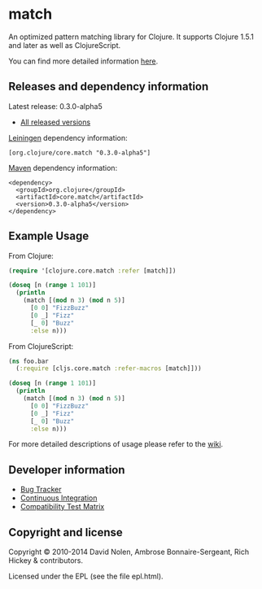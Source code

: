 match
====

An optimized pattern matching library for Clojure. It supports Clojure
1.5.1 and later as well as ClojureScript.

You can find more detailed information
[here](https://github.com/clojure/core.match/wiki/Overview).

Releases and dependency information
----

Latest release: 0.3.0-alpha5

* [All released versions](http://search.maven.org/#search%7Cgav%7C1%7Cg%3A%22org.clojure%22%20AND%20a%3A%22core.match%22)

[Leiningen](http://github.com/technomancy/leiningen/) dependency information:

```
[org.clojure/core.match "0.3.0-alpha5"]
```

[Maven](http://maven.apache.org) dependency information:

```
<dependency>
  <groupId>org.clojure</groupId>
  <artifactId>core.match</artifactId>
  <version>0.3.0-alpha5</version>
</dependency>
```

Example Usage
----

From Clojure:

```clojure
(require '[clojure.core.match :refer [match]])

(doseq [n (range 1 101)]
  (println
    (match [(mod n 3) (mod n 5)]
      [0 0] "FizzBuzz"
      [0 _] "Fizz"
      [_ 0] "Buzz"
      :else n)))
```

From ClojureScript:

```clojure
(ns foo.bar
  (:require [cljs.core.match :refer-macros [match]]))

(doseq [n (range 1 101)]
  (println
    (match [(mod n 3) (mod n 5)]
      [0 0] "FizzBuzz"
      [0 _] "Fizz"
      [_ 0] "Buzz"
      :else n)))
```

For more detailed descriptions of usage please refer to the
[wiki](http://github.com/clojure/core.match/wiki).

Developer information
----

* [Bug Tracker](http://dev.clojure.org/jira/browse/MATCH)
* [Continuous Integration](http://build.clojure.org/job/core.match/)
* [Compatibility Test Matrix](http://build.clojure.org/job/core.match-test-matrix/)

Copyright and license
----

Copyright © 2010-2014 David Nolen, Ambrose Bonnaire-Sergeant, Rich
Hickey & contributors.

Licensed under the EPL (see the file epl.html).
